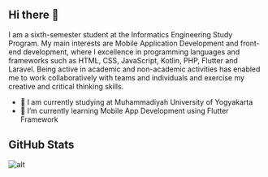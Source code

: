 ## Hi there 👋


I am a sixth-semester student at the Informatics Engineering Study Program. My main interests are Mobile Application Development and front-end development, where I excellence in programming languages and frameworks such as HTML, CSS, JavaScript, Kotlin, PHP, Flutter and Laravel. Being active in academic and non-academic activities has enabled me to work collaboratively with teams and individuals and exercise my creative and critical thinking skills.

- 🔭 I am currently studying at Muhammadiyah University of Yogyakarta
- 🌱 I’m currently learning Mobile App Development using Flutter Framework


## GitHub Stats




![alt](https://github-readme-stats.vercel.app/api/top-langs/?username=Priboen&theme=tokyonight&show_icons=true&hide_border=true&layout=compact)
